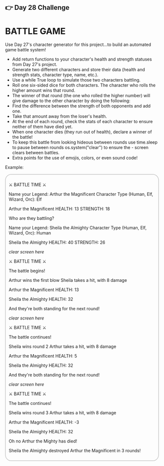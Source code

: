 ## 👉 Day 28 Challenge
# BATTLE GAME
Use Day 27's character generator for this project...to build an automated game battle system!

- Add return functions to your character's health and strength statuses from Day 27's project.
- Generate two different characters and store their data (health and strength stats, character type, name, etc.).
- Use a while True loop to simulate those two characters battling.
- Roll one six-sided dice for both characters. The character who rolls the higher amount wins that round.
- The winner of that round (the one who rolled the higher number) will give damage to the other character by doing the following:
- Find the difference between the strength of both opponents and add one.
- Take that amount away from the loser's health.
- At the end of each round, check the stats of each character to ensure neither of them have died yet.
- When one character dies (they run out of health), declare a winner of the battle!
- To keep this battle from looking hideous between rounds use time.sleep to pause between rounds os.system("clear") to ensure the - screen clears between battles.
- Extra points for the use of emojis, colors, or even sound code!   

Example:
<div style="border: 2px solid #ccc; padding: 10px;border-radius:20px"> 

  ⚔️ BATTLE TIME ⚔️

Name your Legend:
Arthur the Magnificent
Character Type (Human, Elf, Wizard, Orc): 
Elf

Arthur the Magnificent
HEALTH: 13
STRENGTH: 18

Who are they battling?

Name your Legend:
Sheila the Almighty
Character Type (Human, Elf, Wizard, Orc): 
Human

Sheila the Almighty
HEALTH: 40
STRENGTH: 26

*clear screen here*

⚔️ BATTLE TIME ⚔️

The battle begins!

Arthur wins the first blow
Sheila takes a hit, with 8 damage

Arthur the Magnificent
HEALTH: 13

Sheila the Almighty
HEALTH: 32

And they're both standing for the next round!

*clear screen here*

⚔️ BATTLE TIME ⚔️

The battle continues!

Sheila wins round 2
Arthur takes a hit, with 8 damage

Arthur the Magnificent
HEALTH: 5

Sheila the Almighty
HEALTH: 32

And they're both standing for the next round!

*clear screen here*

⚔️ BATTLE TIME ⚔️

The battle continues!

Sheila wins round 3
Arthur takes a hit, with 8 damage

Arthur the Magnificent
HEALTH: -3

Sheila the Almighty
HEALTH: 32

Oh no Arthur the Mighty has died!

Sheila the Almighty destroyed Arthur the Magnificent in 3 rounds!

</div>
